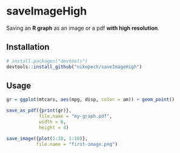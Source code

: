 # saveImageHigh

Saving an **R graph** as an image or a pdf **with high resolution**.

## Installation

```r
# install.packages("devtools")
devtools::install_github("nikopech/saveImageHigh")
```

## Usage

```r
gr = ggplot(mtcars, aes(mpg, disp, color = am)) + geom_point()

save_as_pdf({print(gr)},
            file.name = "my-graph.pdf",
            width = 6,
            height = 4)

save_image({plot(1:10, 1:10)},
           file.name = "first-image.png")
```

